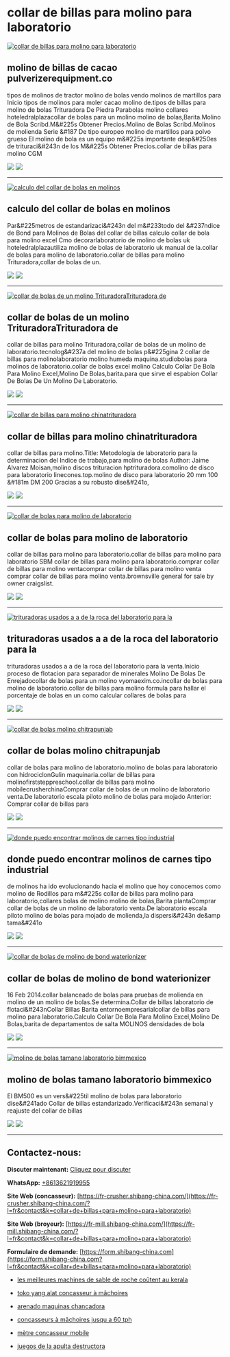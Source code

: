 # collar de billas para molino para laboratorio

<a href="https://swt.shibang-china.com/?l=fr&img&k=collar+de+billas+para+molino+para+laboratorio" target="_blank">![collar de billas para molino para laboratorio](http://static.shibang-china.com/all-800x300/321.jpg)</a>

## molino de billas de cacao pulverizerequipment.co
tipos de molinos de tractor molino de bolas vendo molinos de martillos para Inicio tipos de molinos para moler cacao molino de.tipos de billas para molino de bolas Trituradora De Piedra Parabolas molino collares hoteledralplazacollar de bolas para un molino molino de bolas,Barita.Molino de Bola Scribd.M&#225s Obtener Precios.Molino de Bolas Scribd.Molinos de molienda Serie &#187 De tipo europeo molino de martillos para polvo grueso El molino de bola es un equipo m&#225s importante desp&#250es de trituraci&#243n de los M&#225s Obtener Precios.collar de billas para molino CGM


<a href="https://whatsapp.shibangsoft.com/WhatsApp.php" target="_blank" title="WhatsApp">![](http://static.shibang-china.com/icon/whatsapp.png)</a> <a href="https://swt.shibang-china.com/?l=fr&icon&k=collar+de+billas+para+molino+para+laboratorio" target="_blank">![](http://static.shibang-china.com/icon/chat-fr.png)</a>

---

<a href="https://swt.shibang-china.com/?l=fr&img&k=collar+de+billas+para+molino+para+laboratorio" target="_blank">![calculo del collar de bolas en molinos](http://static.shibang-china.com/all-800x300/313.jpg)</a>

## calculo del collar de bolas en molinos
Par&#225metros de estandarizaci&#243n del m&#233todo del &#237ndice de Bond para Molinos de Bolas del collar de billas calculo collar de bola para molino excel Cmo decorarlaboratorio de molino de bolas uk hoteledralplazautiliza molino de bolas de laboratorio uk manual de la.collar de bolas para molino de laboratorio.collar de billas para molino Trituradora,collar de bolas de un.


<a href="https://whatsapp.shibangsoft.com/WhatsApp.php" target="_blank" title="WhatsApp">![](http://static.shibang-china.com/icon/whatsapp.png)</a> <a href="https://swt.shibang-china.com/?l=fr&icon&k=collar+de+billas+para+molino+para+laboratorio" target="_blank">![](http://static.shibang-china.com/icon/chat-fr.png)</a>

---

<a href="https://swt.shibang-china.com/?l=fr&img&k=collar+de+billas+para+molino+para+laboratorio" target="_blank">![collar de bolas de un molino TrituradoraTrituradora de](http://static.shibang-china.com/all-800x300/312.jpg)</a>

## collar de bolas de un molino TrituradoraTrituradora de
collar de billas para molino Trituradora,collar de bolas de un molino de laboratorio.tecnolog&#237a del molino de bolas p&#225gina 2 collar de billas para molinolaboratorio molino humeda maquina.studiobolas para molinos de laboratorio.collar de bolas excel molino Calculo Collar De Bola Para Molino Excel,Molino De Bolas,barita.para que sirve el espabion Collar De Bolas De Un Molino De Laboratorio.


<a href="https://whatsapp.shibangsoft.com/WhatsApp.php" target="_blank" title="WhatsApp">![](http://static.shibang-china.com/icon/whatsapp.png)</a> <a href="https://swt.shibang-china.com/?l=fr&icon&k=collar+de+billas+para+molino+para+laboratorio" target="_blank">![](http://static.shibang-china.com/icon/chat-fr.png)</a>

---

<a href="https://swt.shibang-china.com/?l=fr&img&k=collar+de+billas+para+molino+para+laboratorio" target="_blank">![collar de billas para molino chinatrituradora](http://static.shibang-china.com/all-800x300/1500.jpg)</a>

## collar de billas para molino chinatrituradora
collar de billas para molino.Title: Metodologia de laboratorio para la determinacion del Indice de trabajo,para molino de bolas Author: Jaime Alvarez Moisan,molino discos trituracion hptrituradora.comolino de disco para laboratorio linecones.top.molino de disco para laboratorio 20 mm 100 &#181m DM 200 Gracias a su robusto dise&#241o,


<a href="https://whatsapp.shibangsoft.com/WhatsApp.php" target="_blank" title="WhatsApp">![](http://static.shibang-china.com/icon/whatsapp.png)</a> <a href="https://swt.shibang-china.com/?l=fr&icon&k=collar+de+billas+para+molino+para+laboratorio" target="_blank">![](http://static.shibang-china.com/icon/chat-fr.png)</a>

---

<a href="https://swt.shibang-china.com/?l=fr&img&k=collar+de+billas+para+molino+para+laboratorio" target="_blank">![collar de bolas para molino de laboratorio](http://static.shibang-china.com/all-800x300/959.jpg)</a>

## collar de bolas para molino de laboratorio
collar de billas para molino para laboratorio.collar de billas para molino para laboratorio SBM collar de billas para molino para laboratorio.comprar collar de billas para molino ventacomprar collar de billas para molino venta comprar collar de billas para molino venta.brownsville general for sale by owner craigslist.


<a href="https://whatsapp.shibangsoft.com/WhatsApp.php" target="_blank" title="WhatsApp">![](http://static.shibang-china.com/icon/whatsapp.png)</a> <a href="https://swt.shibang-china.com/?l=fr&icon&k=collar+de+billas+para+molino+para+laboratorio" target="_blank">![](http://static.shibang-china.com/icon/chat-fr.png)</a>

---

<a href="https://swt.shibang-china.com/?l=fr&img&k=collar+de+billas+para+molino+para+laboratorio" target="_blank">![trituradoras usados a a de la roca del laboratorio para la](http://static.shibang-china.com/all-800x300/910.jpg)</a>

## trituradoras usados a a de la roca del laboratorio para la
trituradoras usados a a de la roca del laboratorio para la venta.Inicio proceso de flotacion para separador de minerales Molino De Bolas De Enrejadocollar de bolas para un molino vyomaexim.co.incollar de bolas para molino de laboratorio.collar de billas para molino formula para hallar el porcentaje de bolas en un como calcular collares de bolas para


<a href="https://whatsapp.shibangsoft.com/WhatsApp.php" target="_blank" title="WhatsApp">![](http://static.shibang-china.com/icon/whatsapp.png)</a> <a href="https://swt.shibang-china.com/?l=fr&icon&k=collar+de+billas+para+molino+para+laboratorio" target="_blank">![](http://static.shibang-china.com/icon/chat-fr.png)</a>

---

<a href="https://swt.shibang-china.com/?l=fr&img&k=collar+de+billas+para+molino+para+laboratorio" target="_blank">![collar de bolas molino chitrapunjab](http://static.shibang-china.com/all-800x300/1178.jpg)</a>

## collar de bolas molino chitrapunjab
collar de bolas para molino de laboratorio.molino de bolas para laboratorio con hidrociclonGulin maquinaria.collar de billas para molinofirststeppreschool.collar de billas para molino mobilecrusherchinaComprar collar de bolas de un molino de laboratorio venta.De laboratorio escala piloto molino de bolas para mojado Anterior: Comprar collar de billas para


<a href="https://whatsapp.shibangsoft.com/WhatsApp.php" target="_blank" title="WhatsApp">![](http://static.shibang-china.com/icon/whatsapp.png)</a> <a href="https://swt.shibang-china.com/?l=fr&icon&k=collar+de+billas+para+molino+para+laboratorio" target="_blank">![](http://static.shibang-china.com/icon/chat-fr.png)</a>

---

<a href="https://swt.shibang-china.com/?l=fr&img&k=collar+de+billas+para+molino+para+laboratorio" target="_blank">![donde puedo encontrar molinos de carnes tipo industrial](http://static.shibang-china.com/all-800x300/753.jpg)</a>

## donde puedo encontrar molinos de carnes tipo industrial
de molinos ha ido evolucionando hacia el molino que hoy conocemos como molino de Rodillos para m&#225s collar de billas para molino para laboratorio,collares bolas de molino molino de bolas,Barita plantaComprar collar de bolas de un molino de laboratorio venta.De laboratorio escala piloto molino de bolas para mojado de molienda,la dispersi&#243n de&amp tama&#241o


<a href="https://whatsapp.shibangsoft.com/WhatsApp.php" target="_blank" title="WhatsApp">![](http://static.shibang-china.com/icon/whatsapp.png)</a> <a href="https://swt.shibang-china.com/?l=fr&icon&k=collar+de+billas+para+molino+para+laboratorio" target="_blank">![](http://static.shibang-china.com/icon/chat-fr.png)</a>

---

<a href="https://swt.shibang-china.com/?l=fr&img&k=collar+de+billas+para+molino+para+laboratorio" target="_blank">![collar de bolas de molino de bond waterionizer](http://static.shibang-china.com/all-800x300/305.jpg)</a>

## collar de bolas de molino de bond waterionizer
16 Feb 2014.collar balanceado de bolas para pruebas de molienda en molino de un molino de bolas.Se determina.Collar de billas laboratorio de flotaci&#243nCollar Billas Barita entornoempresarialcollar de billas para molino para laboratorio.Calculo Collar De Bola Para Molino Excel,Molino De Bolas,barita de departamentos de salta MOLINOS densidades de bola


<a href="https://whatsapp.shibangsoft.com/WhatsApp.php" target="_blank" title="WhatsApp">![](http://static.shibang-china.com/icon/whatsapp.png)</a> <a href="https://swt.shibang-china.com/?l=fr&icon&k=collar+de+billas+para+molino+para+laboratorio" target="_blank">![](http://static.shibang-china.com/icon/chat-fr.png)</a>

---

<a href="https://swt.shibang-china.com/?l=fr&img&k=collar+de+billas+para+molino+para+laboratorio" target="_blank">![molino de bolas tamano laboratorio bimmexico](http://static.shibang-china.com/all-800x300/1397.jpg)</a>

## molino de bolas tamano laboratorio bimmexico
El BM500 es un vers&#225til molino de bolas para laboratorio dise&#241ado Collar de billas estandarizado.Verificaci&#243n semanal y reajuste del collar de billas

<a href="https://whatsapp.shibangsoft.com/WhatsApp.php" target="_blank" title="WhatsApp">![](http://static.shibang-china.com/icon/whatsapp.png)</a> <a href="https://swt.shibang-china.com/?l=fr&icon&k=collar+de+billas+para+molino+para+laboratorio" target="_blank">![](http://static.shibang-china.com/icon/chat-fr.png)</a>

---
## Contactez-nous:

**Discuter maintenant:** [Cliquez pour discuter](https://swt.shibang-china.com?l=fr&contact&k=collar+de+billas+para+molino+para+laboratorio)

**WhatsApp:**  [+8613621919955](https://whatsapp.shibangsoft.com/WhatsApp.php)

**Site Web (concasseur):** [https://fr-crusher.shibang-china.com/](https://fr-crusher.shibang-china.com/?l=fr&contact&k=collar+de+billas+para+molino+para+laboratorio)

**Site Web (broyeur):** [https://fr-mill.shibang-china.com/](https://fr-mill.shibang-china.com/?l=fr&contact&k=collar+de+billas+para+molino+para+laboratorio)

**Formulaire de demande:** [https://form.shibang-china.com](https://form.shibang-china.com?l=fr&contact&k=collar+de+billas+para+molino+para+laboratorio)

* [les meilleures machines de sable de roche coûtent au kerala](../65/les%20meilleures%20machines%20de%20sable%20de%20roche%20co%C3%BBtent%20au%20kerala.md)

* [toko yang alat concasseur à mâchoires](../65/toko%20yang%20alat%20concasseur%20%C3%A0%20m%C3%A2choires.md)

* [arenado maquinas chancadora](../65/arenado%20maquinas%20chancadora.md)

* [concasseurs à mâchoires jusqu a 60 tph](../61/concasseurs%20%C3%A0%20m%C3%A2choires%20jusqu%20a%2060%20tph.md)

* [mètre concasseur mobile](../61/m%C3%A8tre%20concasseur%20mobile.md)

* [juegos de la apulta destructora](../62/juegos%20de%20la%20apulta%20destructora.md)
